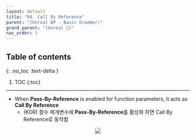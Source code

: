 ```yaml
---
layout: default
title: "04. Call By Reference"
parent: "(Unreal BP - Basic Grammer)"
grand_parent: "(Unreal 🚀)"
nav_order: 1
---
```


## Table of contents
{: .no_toc .text-delta }

1. TOC
{:toc}

---

* When **Pass-By-Reference** is enabled for function parameters, it acts as **Call By Reference**
  * (KOR) 함수 매개변수에 **Pass-By-Reference**를 활성화 하면 Call By Reference로 동작함

<p align="center">
  <img src="https://taehyungs-programming-blog.github.io/blog/assets/images/unreal/bp-1/bp-1-4-1.png"/>
</p>